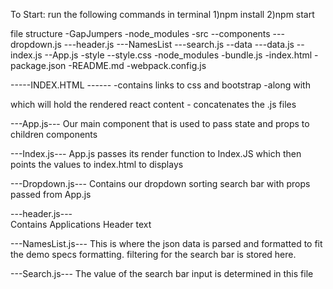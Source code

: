 To Start:
run the following commands in terminal
1)npm install
2)npm start


file structure
  -GapJumpers
    -node_modules
    -src
    --components
    ---dropdown.js
    ---header.js
    ---NamesList
    ---search.js
    --data
    ---data.js
    --index.js
    --App.js
    -style
    --style.css
    -node_modules
    -bundle.js
    -index.html
    -package.json
    -README.md
    -webpack.config.js


  -----INDEX.HTML ------
  -contains links to css and bootstrap
  -along with <div class="app"></div> which will hold the rendered react content
  -<script src="bundle.js"></script> concatenates the .js files


  ---App.js---
  Our main component that is used to pass state and props to children components

  ---Index.js---
  App.js passes its render function to Index.JS which then points the values to index.html to displays

  ---Dropdown.js---
  Contains our dropdown sorting search bar with props passed from App.js

  ---header.js---  
  Contains Applications Header text

  ---NamesList.js---
  This is where the json data is parsed and formatted to fit the demo specs formatting.
  filtering for the search bar is stored here.

  ---Search.js---
  The value of the search bar input is determined in this file
